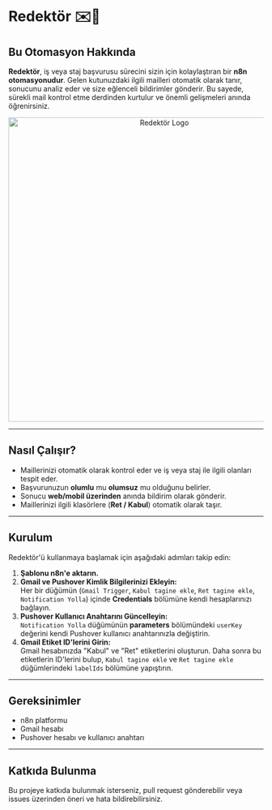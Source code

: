# Redektör ✉️🤖

## Bu Otomasyon Hakkında
**Redektör**, iş veya staj başvurusu sürecini sizin için kolaylaştıran bir **n8n otomasyonudur**. Gelen kutunuzdaki ilgili mailleri otomatik olarak tanır, sonucunu analiz eder ve size eğlenceli bildirimler gönderir. Bu sayede, sürekli mail kontrol etme derdinden kurtulur ve önemli gelişmeleri anında öğrenirsiniz.

<p align="center">
  <img src="https://github.com/user-attachments/assets/33f8bf94-5a46-4560-8a0a-b18add2bfbac" alt="Redektör Logo" width="600"/>
</p>


---

## Nasıl Çalışır?
- Maillerinizi otomatik olarak kontrol eder ve iş veya staj ile ilgili olanları tespit eder.
- Başvurunuzun **olumlu** mu **olumsuz** mu olduğunu belirler.
- Sonucu **web/mobil üzerinden** anında bildirim olarak gönderir.
- Maillerinizi ilgili klasörlere (**Ret / Kabul**) otomatik olarak taşır.

---

## Kurulum
Redektör'ü kullanmaya başlamak için aşağıdaki adımları takip edin:

1. **Şablonu n8n'e aktarın.**
2. **Gmail ve Pushover Kimlik Bilgilerinizi Ekleyin:**  
   Her bir düğümün (`Gmail Trigger`, `Kabul tagine ekle`, `Ret tagine ekle`, `Notification Yolla`) içinde **Credentials** bölümüne kendi hesaplarınızı bağlayın.
3. **Pushover Kullanıcı Anahtarını Güncelleyin:**  
   `Notification Yolla` düğümünün **parameters** bölümündeki `userKey` değerini kendi Pushover kullanıcı anahtarınızla değiştirin.
4. **Gmail Etiket ID'lerini Girin:**  
   Gmail hesabınızda "Kabul" ve "Ret" etiketlerini oluşturun. Daha sonra bu etiketlerin ID'lerini bulup, `Kabul tagine ekle` ve `Ret tagine ekle` düğümlerindeki `labelIds` bölümüne yapıştırın.

---

## Gereksinimler
- n8n platformu
- Gmail hesabı
- Pushover hesabı ve kullanıcı anahtarı

---

## Katkıda Bulunma
Bu projeye katkıda bulunmak isterseniz, pull request gönderebilir veya issues üzerinden öneri ve hata bildirebilirsiniz.
